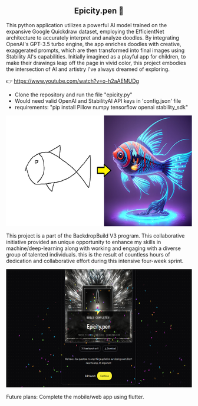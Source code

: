 <h2 align="center"> Epicity.pen 🎨</h2>

This python application utilizes a powerful AI model trained on the expansive Google Quickdraw dataset, employing the EfficientNet
architecture to accurately interpret and analyze doodles. By integrating OpenAI's GPT-3.5 turbo engine, the app enriches
doodles with creative, exaggerated prompts, which are then transformed into final images using Stability AI's capabilities.
Initially imagined as a playful app for children, to make their drawings leap off the page in vivid color, this project 
embodies the intersection of AI and artistry I've always dreamed of exploring. 

👉 https://www.youtube.com/watch?v=o-h2aAEMUDg

- Clone the repository and run the file "epicity.py"
- Would need valid OpenAI and StabilityAI API keys in 'config.json' file
- requirements: "pip install Pillow numpy tensorflow openai stability_sdk"

<p align="center">
<img src="img/epicity.png" height="300em"> 
</p>

This project is a part of the BackdropBuild V3 program. This collaborative initiative provided an unique opportunity to enhance my
skills in machine/deep-learning along with working and engaging with a diverse group of talented individuals. this is the result of
countless hours of dedication and collaborative effort during this intensive four-week sprint.

<p align="center">
<img src="img/launch.png" height="320em"> 
</p>

Future plans: Complete the mobile/web app using flutter.
